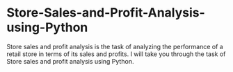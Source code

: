 # Store-Sales-and-Profit-Analysis-using-Python
Store sales and profit analysis is the task of analyzing the performance of a retail store in terms of its sales and profits. I will take you through the task of Store sales and profit analysis using Python.
